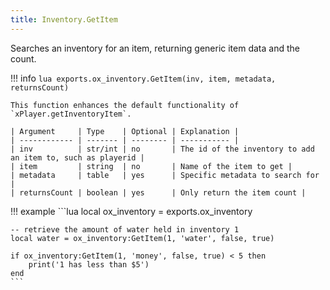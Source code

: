```yaml
---
title: Inventory.GetItem
---
```

Searches an inventory for an item, returning generic item data and the count.

!!! info
	```lua
	exports.ox_inventory.GetItem(inv, item, metadata, returnsCount)
	```

	This function enhances the default functionality of `xPlayer.getInventoryItem`.

	| Argument     | Type    | Optional | Explanation |
	| ------------ | ------- | -------- | ----------- |
	| inv          | str/int | no       | The id of the inventory to add an item to, such as playerid |
	| item         | string  | no       | Name of the item to get |
	| metadata     | table   | yes      | Specific metadata to search for |
	| returnsCount | boolean | yes      | Only return the item count |

!!! example
	```lua
	local ox_inventory = exports.ox_inventory

	-- retrieve the amount of water held in inventory 1
	local water = ox_inventory:GetItem(1, 'water', false, true)

	if ox_inventory:GetItem(1, 'money', false, true) < 5 then
		print('1 has less than $5')
	end
	```
